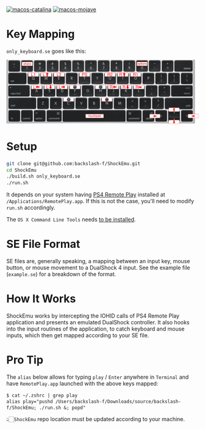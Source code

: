 [![macos-catalina](https://img.shields.io/badge/macos-catalina-brightgreen.svg)](https://www.apple.com/macos/catalina-preview)
[![macos-mojave](https://img.shields.io/badge/macos-mojave-brightgreen.svg)](https://www.apple.com/lae/macos/mojave)

# Key Mapping
`only_keyboard.se` goes like this:

![Key Mapping](https://github.com/backslash-f/ShockEmu/blob/master/KeyMapping.png)

# Setup
```zsh
git clone git@github.com:backslash-f/ShockEmu.git
cd ShockEmu
./build.sh only_keyboard.se
./run.sh
```

It depends on your system having [PS4 Remote Play](https://remoteplay.dl.playstation.net/remoteplay/lang/en/index.html) installed at `/Applications/RemotePlay.app`. If this is not the case, you'll need to modify `run.sh` accordingly.

The `OS X Command Line Tools` needs [to be installed](https://stackoverflow.com/a/53078282/584548).

# SE File Format
SE files are, generally speaking, a mapping between an input key, mouse button, or mouse movement to a DualShock 4 input. See the example file (`example.se`) for a breakdown of the format.

# How It Works
ShockEmu works by intercepting the IOHID calls of PS4 Remote Play application and presents an emulated DualShock controller. It also hooks into the input routines of the application, to catch keyboard and mouse inputs, which then get mapped according to your SE file.

# Pro Tip
The `alias` below allows for typing `play` / `Enter` anywhere in `Terminal` and have `RemotePlay.app` launched with the above keys mapped:
```
$ cat ~/.zshrc | grep play
alias play="pushd /Users/backslash-f/Downloads/source/backslash-f/ShockEmu; ./run.sh &; popd"
```
👆🏻`ShockEmu` repo location must be updated according to your machine.
